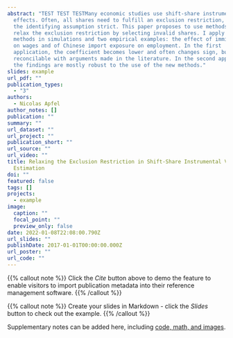 ```yaml
---
abstract: "TEST TEST TESTMany economic studies use shift-share instruments to estimate causal
  effects. Often, all shares need to fulfill an exclusion restriction, making
  the identifying assumption strict. This paper proposes to use methods that
  relax the exclusion restriction by selecting invalid shares. I apply the
  methods in simulations and two empirical examples: the effect of immigration
  on wages and of Chinese import exposure on employment. In the first
  application, the coefficient becomes lower and often changes sign, but this is
  reconcilable with arguments made in the literature. In the second application,
  the findings are mostly robust to the use of the new methods."
slides: example
url_pdf: ""
publication_types:
  - "3"
authors:
  - Nicolas Apfel
author_notes: []
publication: ""
summary: ""
url_dataset: ""
url_project: ""
publication_short: ""
url_source: ""
url_video: ""
title: Relaxing the Exclusion Restriction in Shift-Share Instrumental Variable
  Estimation
doi: ""
featured: false
tags: []
projects:
  - example
image:
  caption: ""
  focal_point: ""
  preview_only: false
date: 2022-01-08T22:08:00.790Z
url_slides: ""
publishDate: 2017-01-01T00:00:00.000Z
url_poster: ""
url_code: ""
---
```


{{% callout note %}}
Click the *Cite* button above to demo the feature to enable visitors to import publication metadata into their reference management software.
{{% /callout %}}

{{% callout note %}}
Create your slides in Markdown - click the *Slides* button to check out the example.
{{% /callout %}}

Supplementary notes can be added here, including [code, math, and images](https://wowchemy.com/docs/writing-markdown-latex/).
